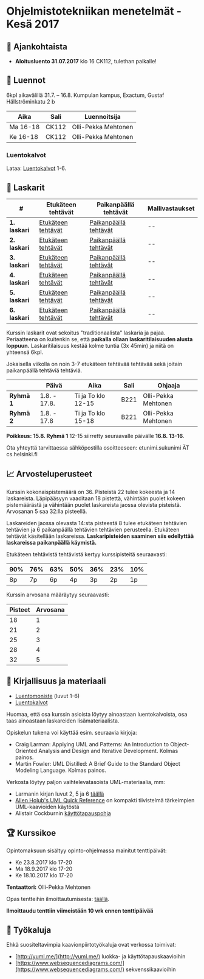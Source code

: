 # Ohjelmistotekniikan menetelmät - Kesä 2017

## :mega: Ajankohtaista

 * **Aloitusluento 31.07.2017** klo 16 CK112, tulethan paikalle!

## :notebook: Luennot

6kpl aikavälillä 31.7. – 16.8. Kumpulan kampus, Exactum, Gustaf Hällströminkatu 2 b

| Aika     | Sali  | Luennoitsija
|----------|-------|---------------------|
| Ma 16-18 | CK112 | Olli-Pekka Mehtonen |
| Ke 16-18 | CK112 | Olli-Pekka Mehtonen |

### Luentokalvot

Lataa: [Luentokalvot](luennot/luennot.pdf) 1-6.

## :memo: Laskarit

| #              | Etukäteen tehtävät                       | Paikanpäällä tehtävät                       | Mallivastaukset |
|----------------|------------------------------------------|---------------------------------------------|-----------------|
| **1. laskari** | [Etukäteen tehtävät](tehtavat/ha1-et.md) | [Paikanpäällä tehtävät](tehtavat/ha1-pa.md) | --              |
| **2. laskari** | [Etukäteen tehtävät](tehtavat/ha2-et.md) | [Paikanpäällä tehtävät](tehtavat/ha2-pa.md) | --              |
| **3. laskari** | [Etukäteen tehtävät](tehtavat/ha3-et.md) | [Paikanpäällä tehtävät](tehtavat/ha3-pa.md) | --              |
| **4. laskari** | [Etukäteen tehtävät](tehtavat/ha4-et.md) | [Paikanpäällä tehtävät](tehtavat/ha4-pa.md) | --              |
| **5. laskari** | [Etukäteen tehtävät](tehtavat/ha5-et.md) | [Paikanpäällä tehtävät](tehtavat/ha5-pa.md) | --              |
| **6. laskari** | [Etukäteen tehtävät](tehtavat/ha6-et.md) | [Paikanpäällä tehtävät](tehtavat/ha6-pa.md) | --              |

Kurssin laskarit ovat sekoitus "traditionaalista" laskaria ja pajaa. Periaatteena on kuitenkin se, että **paikalla ollaan laskaritilaisuuden alusta loppuun.** Laskaritilaisuus kestää kolme tuntia (3x 45min) ja niitä on yhteensä 6kpl.

Jokaisella viikolla on noin 3-7 etukäteen tehtävää tehtävää sekä joitain paikanpäällä tehtäviä tehtäviä.

|      | Päivä | Aika | Sali | Ohjaaja |
|------|-------|------|------|---------|
| **Ryhmä 1** | 1.8. - 17.8. | Ti ja To klo 12-15 | B221 | Olli-Pekka Mehtonen |
| **Ryhmä 2** | 1.8. - 17.8 | Ti ja To klo 15-18 | B221 | Olli-Pekka Mehtonen |

**Poikkeus:** **15.8. Ryhmä 1** 12-15 siirretty seuraavalle päivälle **16.8. 13-16**.

Ota yhteyttä tarvittaessa sähköpostilla osoitteeseen: etunimi.sukunimi ÄT cs.helsinki.fi

## :chart_with_upwards_trend: Arvosteluperusteet

Kurssin kokonaispistemäärä on 36. Pisteistä 22 tulee kokeesta ja 14 laskareista. Läpipääsyyn vaaditaan 18 pistettä, vähintään puolet kokeen pistemäärästä ja vähintään puolet laskareista jaossa olevista pisteistä. Arvosanan 5 saa 32:lla pisteellä.

Laskareiden jaossa olevasta 14:sta pisteestä 8 tulee etukäteen tehtävien tehtävien ja 6 paikanpäällä tehtävien tehtävien perusteella. Etukäteen tehtävät käsitellään laskareissa. **Laskaripisteiden saaminen siis edellyttää laskareissa paikanpäällä käymistä.**

Etukäteen tehtävistä tehtävistä kertyy kurssipisteitä seuraavasti:

| 90% | 76% | 63% | 50% | 36% | 23% | 10% |
|-----|-----|-----|-----|-----|-----|-----|
| 8p  | 7p  | 6p  | 4p  | 3p  | 2p  | 1p  |

Kurssin arvosana määräytyy seuraavasti:

| Pisteet | Arvosana |
|---------|----------|
| 18      | 1        |
| 21      | 2        |
| 25      | 3        |
| 28      | 4        |
| 32      | 5        |

## :ledger: Kirjallisuus ja materiaali

* [Luentomoniste](http://www.cs.helsinki.fi/u/mluukkai/otm2012/otm.pdf) (luvut 1-6)
* [Luentokalvot](luennot/luennot.pdf)

Huomaa, että osa kurssin asioista löytyy ainoastaan luentokalvoista, osa taas ainoastaan laskareiden lisämateriaalista.

Opiskelun tukena voi käyttää esim. seuraavia kirjoja:

* Craig Larman: Applying UML and Patterns: An Introduction to Object-Oriented Analysis and Design and Iterative Development. Kolmas painos.
* Martin Fowler: UML Distilled: A Brief Guide to the Standard Object Modeling Language. Kolmas painos.

Verkosta löytyy paljon vaihtelevatasoista UML-materiaalia, mm:

* Larmanin kirjan luvut 2, 5 ja 6 [täällä](http://www.craiglarman.com/wiki/index.php?title=Articles)
* [Allen Holub's UML Quick Reference](http://www.holub.com/goodies/uml/) on kompakti tiivistelmä tärkeimpien UML-kaavioiden käytöstä
* Alistair Cockburnin [käyttötapauspohja](http://www.cs.helsinki.fi/u/mluukkai/ohmas10/usecase.pdf)

## :trophy: Kurssikoe

Opintomaksuun sisältyy opinto-ohjelmassa mainitut tenttipäivät:

* Ke 23.8.2017 klo 17-20
* Ma 18.9.2017 klo 17-20 
* Ke 18.10.2017 klo 17-20

**Tentaattori:** Olli-Pekka Mehtonen

Opas tentteihin ilmoittautumisesta: [täällä](https://www.helsinki.fi/fi/avoin-yliopisto/opiskelu/opintojen-aikana/tentit).

**Ilmoittaudu tenttiin viimeistään 10 vrk ennen tenttipäivää**

## :wrench: Työkaluja

Ehkä suositeltavimpia kaavionpiirtotyökaluja ovat verkossa toimivat:
* [http://yuml.me/](http://yuml.me/) luokka- ja käyttötapauskaavioihin
* [https://www.websequencediagrams.com/](https://www.websequencediagrams.com/) sekvenssikaavioihin
